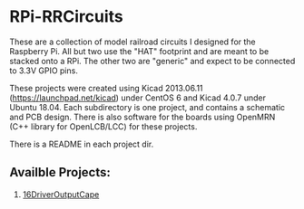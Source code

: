 # RPi-RRCircuits

These are a collection of model railroad circuits I designed for the Raspberry 
Pi.  All but two use the "HAT" footprint and are meant to be stacked onto a 
RPi.  The other two are "generic" and expect to be connected to 3.3V GPIO 
pins.

These projects were created using Kicad 2013.06.11
(https://launchpad.net/kicad) under CentOS 6 and Kicad 4.0.7 under Ubuntu
18.04. Each subdirectory is one project, and contains a schematic and PCB
design.  There is also software for the boards using OpenMRN (C++ library for 
OpenLCB/LCC) for these projects.

There is a README in each project dir.

## Availble Projects:

1. [16DriverOutputCape](tree/master/16DriverOutputCape/README.md)
                                    
